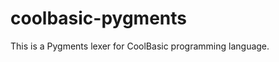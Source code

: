coolbasic-pygments
==================

This is a Pygments lexer for CoolBasic programming language.
